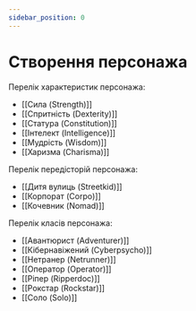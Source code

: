```yaml
---
sidebar_position: 0
---
```


# Створення персонажа

Перелік характеристик персонажа:
- [[Сила (Strength)]]
- [[Спритність (Dexterity)]]
- [[Cтатура (Constitution)]]
- [[Інтелект (Intelligence)]]
- [[Мудрість (Wisdom)]]
- [[Харизма (Charisma)]]

Перелік передісторій персонажа:
- [[Дитя вулиць (Streetkid)]]
- [[Корпорат (Corpo)]]
- [[Кочевник (Nomad)]]

Перелік класів персонажа:
- [[Авантюрист (Adventurer)]]
- [[Кібернавіжений (Cyberpsycho)]]
- [[Нетранер (Netrunner)]]
- [[Оператор (Operator)]]
- [[Ріпер (Ripperdoc)]]
- [[Рокстар (Rockstar)]]
- [[Соло (Solo)]]
